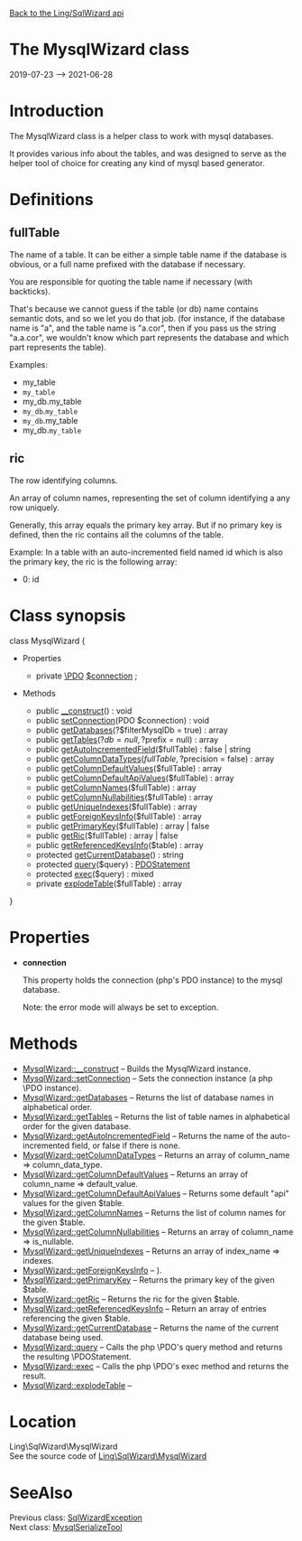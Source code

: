 [Back to the Ling/SqlWizard api](https://github.com/lingtalfi/SqlWizard/blob/master/doc/api/Ling/SqlWizard.md)



The MysqlWizard class
================
2019-07-23 --> 2021-06-28






Introduction
============

The MysqlWizard class is a helper class to work with mysql databases.

It provides various info about the tables, and was designed to serve as the helper tool of choice for creating
any kind of mysql based generator.



Definitions
==============



fullTable
--------------
The name of a table.
It can be either a simple table name if the database is obvious,
or a full name prefixed with the database if necessary.

You are responsible for quoting the table name if necessary (with backticks).

That's because we cannot guess if the table (or db) name contains semantic dots, and so we let you do that job.
(for instance, if the database name is "a", and the table name is "a.cor", then if you pass us the string "a.a.cor",
we wouldn't know which part represents the database and which part represents the table).



Examples:

- my_table
- `my_table`
- my_db.my_table
- `my_db`.`my_table`
- `my_db`.my_table
- my_db.`my_table`






ric
-----------

The row identifying columns.

An array of column names, representing the set of column identifying a any row uniquely.

Generally, this array equals the primary key array.
But if no primary key is defined, then the ric contains all the columns of the table.

Example:
In a table with an auto-incremented field named id which is also the primary key, the ric is the following array:

- 0: id



Class synopsis
==============


class <span class="pl-k">MysqlWizard</span>  {

- Properties
    - private [\PDO](https://www.php.net/manual/en/class.pdo.php) [$connection](#property-connection) ;

- Methods
    - public [__construct](https://github.com/lingtalfi/SqlWizard/blob/master/doc/api/Ling/SqlWizard/MysqlWizard/__construct.md)() : void
    - public [setConnection](https://github.com/lingtalfi/SqlWizard/blob/master/doc/api/Ling/SqlWizard/MysqlWizard/setConnection.md)(PDO $connection) : void
    - public [getDatabases](https://github.com/lingtalfi/SqlWizard/blob/master/doc/api/Ling/SqlWizard/MysqlWizard/getDatabases.md)(?$filterMysqlDb = true) : array
    - public [getTables](https://github.com/lingtalfi/SqlWizard/blob/master/doc/api/Ling/SqlWizard/MysqlWizard/getTables.md)(?$db = null, ?$prefix = null) : array
    - public [getAutoIncrementedField](https://github.com/lingtalfi/SqlWizard/blob/master/doc/api/Ling/SqlWizard/MysqlWizard/getAutoIncrementedField.md)($fullTable) : false | string
    - public [getColumnDataTypes](https://github.com/lingtalfi/SqlWizard/blob/master/doc/api/Ling/SqlWizard/MysqlWizard/getColumnDataTypes.md)($fullTable, ?$precision = false) : array
    - public [getColumnDefaultValues](https://github.com/lingtalfi/SqlWizard/blob/master/doc/api/Ling/SqlWizard/MysqlWizard/getColumnDefaultValues.md)($fullTable) : array
    - public [getColumnDefaultApiValues](https://github.com/lingtalfi/SqlWizard/blob/master/doc/api/Ling/SqlWizard/MysqlWizard/getColumnDefaultApiValues.md)($fullTable) : array
    - public [getColumnNames](https://github.com/lingtalfi/SqlWizard/blob/master/doc/api/Ling/SqlWizard/MysqlWizard/getColumnNames.md)($fullTable) : array
    - public [getColumnNullabilities](https://github.com/lingtalfi/SqlWizard/blob/master/doc/api/Ling/SqlWizard/MysqlWizard/getColumnNullabilities.md)($fullTable) : array
    - public [getUniqueIndexes](https://github.com/lingtalfi/SqlWizard/blob/master/doc/api/Ling/SqlWizard/MysqlWizard/getUniqueIndexes.md)($fullTable) : array
    - public [getForeignKeysInfo](https://github.com/lingtalfi/SqlWizard/blob/master/doc/api/Ling/SqlWizard/MysqlWizard/getForeignKeysInfo.md)($fullTable) : array
    - public [getPrimaryKey](https://github.com/lingtalfi/SqlWizard/blob/master/doc/api/Ling/SqlWizard/MysqlWizard/getPrimaryKey.md)($fullTable) : array | false
    - public [getRic](https://github.com/lingtalfi/SqlWizard/blob/master/doc/api/Ling/SqlWizard/MysqlWizard/getRic.md)($fullTable) : array | false
    - public [getReferencedKeysInfo](https://github.com/lingtalfi/SqlWizard/blob/master/doc/api/Ling/SqlWizard/MysqlWizard/getReferencedKeysInfo.md)($table) : array
    - protected [getCurrentDatabase](https://github.com/lingtalfi/SqlWizard/blob/master/doc/api/Ling/SqlWizard/MysqlWizard/getCurrentDatabase.md)() : string
    - protected [query](https://github.com/lingtalfi/SqlWizard/blob/master/doc/api/Ling/SqlWizard/MysqlWizard/query.md)($query) : [PDOStatement](https://www.php.net/manual/en/class.pdostatement.php)
    - protected [exec](https://github.com/lingtalfi/SqlWizard/blob/master/doc/api/Ling/SqlWizard/MysqlWizard/exec.md)($query) : mixed
    - private [explodeTable](https://github.com/lingtalfi/SqlWizard/blob/master/doc/api/Ling/SqlWizard/MysqlWizard/explodeTable.md)($fullTable) : array

}




Properties
=============

- <span id="property-connection"><b>connection</b></span>

    This property holds the connection (php's PDO instance) to the mysql database.
    
    Note: the error mode will always be set to exception.
    
    



Methods
==============

- [MysqlWizard::__construct](https://github.com/lingtalfi/SqlWizard/blob/master/doc/api/Ling/SqlWizard/MysqlWizard/__construct.md) &ndash; Builds the MysqlWizard instance.
- [MysqlWizard::setConnection](https://github.com/lingtalfi/SqlWizard/blob/master/doc/api/Ling/SqlWizard/MysqlWizard/setConnection.md) &ndash; Sets the connection instance (a php \PDO instance).
- [MysqlWizard::getDatabases](https://github.com/lingtalfi/SqlWizard/blob/master/doc/api/Ling/SqlWizard/MysqlWizard/getDatabases.md) &ndash; Returns the list of database names in alphabetical order.
- [MysqlWizard::getTables](https://github.com/lingtalfi/SqlWizard/blob/master/doc/api/Ling/SqlWizard/MysqlWizard/getTables.md) &ndash; Returns the list of table names in alphabetical order for the given database.
- [MysqlWizard::getAutoIncrementedField](https://github.com/lingtalfi/SqlWizard/blob/master/doc/api/Ling/SqlWizard/MysqlWizard/getAutoIncrementedField.md) &ndash; Returns the name of the auto-incremented field, or false if there is none.
- [MysqlWizard::getColumnDataTypes](https://github.com/lingtalfi/SqlWizard/blob/master/doc/api/Ling/SqlWizard/MysqlWizard/getColumnDataTypes.md) &ndash; Returns an array of column_name => column_data_type.
- [MysqlWizard::getColumnDefaultValues](https://github.com/lingtalfi/SqlWizard/blob/master/doc/api/Ling/SqlWizard/MysqlWizard/getColumnDefaultValues.md) &ndash; Returns an array of column_name => default_value.
- [MysqlWizard::getColumnDefaultApiValues](https://github.com/lingtalfi/SqlWizard/blob/master/doc/api/Ling/SqlWizard/MysqlWizard/getColumnDefaultApiValues.md) &ndash; Returns some default "api" values for the given $table.
- [MysqlWizard::getColumnNames](https://github.com/lingtalfi/SqlWizard/blob/master/doc/api/Ling/SqlWizard/MysqlWizard/getColumnNames.md) &ndash; Returns the list of column names for the given $table.
- [MysqlWizard::getColumnNullabilities](https://github.com/lingtalfi/SqlWizard/blob/master/doc/api/Ling/SqlWizard/MysqlWizard/getColumnNullabilities.md) &ndash; Returns an array of column_name => is_nullable.
- [MysqlWizard::getUniqueIndexes](https://github.com/lingtalfi/SqlWizard/blob/master/doc/api/Ling/SqlWizard/MysqlWizard/getUniqueIndexes.md) &ndash; Returns an array of index_name => indexes.
- [MysqlWizard::getForeignKeysInfo](https://github.com/lingtalfi/SqlWizard/blob/master/doc/api/Ling/SqlWizard/MysqlWizard/getForeignKeysInfo.md) &ndash; ).
- [MysqlWizard::getPrimaryKey](https://github.com/lingtalfi/SqlWizard/blob/master/doc/api/Ling/SqlWizard/MysqlWizard/getPrimaryKey.md) &ndash; Returns the primary key of the given $table.
- [MysqlWizard::getRic](https://github.com/lingtalfi/SqlWizard/blob/master/doc/api/Ling/SqlWizard/MysqlWizard/getRic.md) &ndash; Returns the ric for the given $table.
- [MysqlWizard::getReferencedKeysInfo](https://github.com/lingtalfi/SqlWizard/blob/master/doc/api/Ling/SqlWizard/MysqlWizard/getReferencedKeysInfo.md) &ndash; Return an array of entries referencing the given $table.
- [MysqlWizard::getCurrentDatabase](https://github.com/lingtalfi/SqlWizard/blob/master/doc/api/Ling/SqlWizard/MysqlWizard/getCurrentDatabase.md) &ndash; Returns the name of the current database being used.
- [MysqlWizard::query](https://github.com/lingtalfi/SqlWizard/blob/master/doc/api/Ling/SqlWizard/MysqlWizard/query.md) &ndash; Calls the php \PDO's query method and returns the resulting \PDOStatement.
- [MysqlWizard::exec](https://github.com/lingtalfi/SqlWizard/blob/master/doc/api/Ling/SqlWizard/MysqlWizard/exec.md) &ndash; Calls the php \PDO's exec method and returns the result.
- [MysqlWizard::explodeTable](https://github.com/lingtalfi/SqlWizard/blob/master/doc/api/Ling/SqlWizard/MysqlWizard/explodeTable.md) &ndash; 





Location
=============
Ling\SqlWizard\MysqlWizard<br>
See the source code of [Ling\SqlWizard\MysqlWizard](https://github.com/lingtalfi/SqlWizard/blob/master/MysqlWizard.php)



SeeAlso
==============
Previous class: [SqlWizardException](https://github.com/lingtalfi/SqlWizard/blob/master/doc/api/Ling/SqlWizard/Exception/SqlWizardException.md)<br>Next class: [MysqlSerializeTool](https://github.com/lingtalfi/SqlWizard/blob/master/doc/api/Ling/SqlWizard/Tool/MysqlSerializeTool.md)<br>
